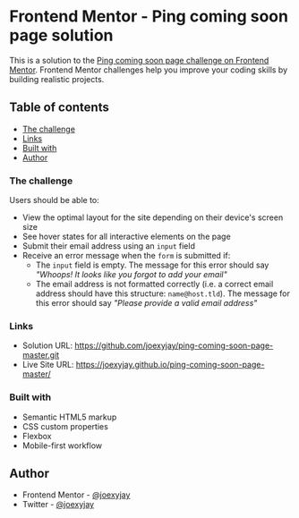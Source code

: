 # Frontend Mentor - Ping coming soon page solution

This is a solution to the [Ping coming soon page challenge on Frontend Mentor](https://www.frontendmentor.io/challenges/ping-single-column-coming-soon-page-5cadd051fec04111f7b848da). Frontend Mentor challenges help you improve your coding skills by building realistic projects. 

## Table of contents

  - [The challenge](#the-challenge)
  - [Links](#links)
  - [Built with](#built-with)
  - [Author](#author)


### The challenge

Users should be able to:

- View the optimal layout for the site depending on their device's screen size
- See hover states for all interactive elements on the page
- Submit their email address using an `input` field
- Receive an error message when the `form` is submitted if:
	- The `input` field is empty. The message for this error should say *"Whoops! It looks like you forgot to add your email"*
	- The email address is not formatted correctly (i.e. a correct email address should have this structure: `name@host.tld`). The message for this error should say *"Please provide a valid email address"*



### Links

- Solution URL: https://github.com/joexyjay/ping-coming-soon-page-master.git
- Live Site URL: https://joexyjay.github.io/ping-coming-soon-page-master/

### Built with

- Semantic HTML5 markup
- CSS custom properties
- Flexbox
- Mobile-first workflow


## Author

- Frontend Mentor - [@joexyjay](https://www.frontendmentor.io/joexyjay)
- Twitter - [@joexyjay](https://www.twitter.com/joexyjay)
